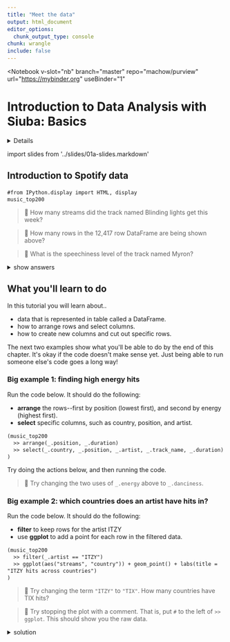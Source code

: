 ```yaml
---
title: "Meet the data"
output: html_document
editor_options: 
  chunk_output_type: console
chunk: wrangle
include: false
---
```


<Notebook
  v-slot="nb"
  branch="master"
  repo="machow/purview"
  url="https://mybinder.org"
  useBinder="1"
  >


# Introduction to Data Analysis with Siuba: Basics


<details v-fix-codemirror v-show="nb.debut">
<code-cell  :status="nb.status" :onExecute="nb.execute" :onReady="nb.updateSetupCode"  language="python">


    # TODO: explain how to run this, and that they only need the gist (loads tools)
    
    # wranglign ---------
    import pandas as pd
    from siuba import *
    
    # plotting ----------
    from plotnine import *
    
    theme_set(theme_classic(base_family = "Noto Sans CJK JP"))
    
    # data --------------
    #fname = "/Users/machow/Dropbox/Repo/siublocks-org/intro-tidyverse/tutorial/data/music200.csv"
    fname = "https://siublocks.s3.us-east-2.amazonaws.com/course-data/music200.csv"
    music_top200 = pd.read_csv(fname)
    
    # tracks
    #fname = "/Users/machow/Dropbox/Repo/siublocks-org/intro-tidyverse/tutorial/data/track_features.csv"
    fname = "https://siublocks.s3.us-east-2.amazonaws.com/course-data/track_features.csv"
    track_features = pd.read_csv(fname)
    
    # student support ----------
    from siuba import pipe
    from IPython.display import HTML, display
    from siututor import Blank
    ___ = Blank()
    
    # DataFrame display --------
    pd.set_option("display.max_rows", 6)
    
    from IPython import get_ipython
    # special ipython function to get the html formatter
    html_formatter = get_ipython().display_formatter.formatters['text/html']
    
    # here, we avoid the default df._repr_html_ method, since it inlines css
    # (style tags make vue angry)
    html_formatter.for_type(
        pd.DataFrame,
        lambda df: df.to_html(max_rows = pd.get_option("display.max_rows"), show_dimensions = True)
    )
    
    




</code-cell>
</details>

import slides from '../slides/01a-slides.markdown'

<RevealSlides :slides="slides" />


## Introduction to Spotify data

<code-cell  :status="nb.status" :onExecute="nb.execute"  ex="a" :exIndx="0" language="python">


    #from IPython.display import HTML, display
    music_top200


<template v-slot:output>




<table border="1" class="dataframe">
  <thead>
    <tr style="text-align: right;">
      <th></th>
      <th>country</th>
      <th>position</th>
      <th>track_name</th>
      <th>artist</th>
      <th>streams</th>
      <th>duration</th>
      <th>continent</th>
    </tr>
  </thead>
  <tbody>
    <tr>
      <th>0</th>
      <td>Argentina</td>
      <td>1</td>
      <td>Tusa</td>
      <td>KAROL G</td>
      <td>1858666</td>
      <td>200.960</td>
      <td>Americas</td>
    </tr>
    <tr>
      <th>1</th>
      <td>Argentina</td>
      <td>2</td>
      <td>Tattoo</td>
      <td>Rauw Alejandro</td>
      <td>1344382</td>
      <td>202.887</td>
      <td>Americas</td>
    </tr>
    <tr>
      <th>2</th>
      <td>Argentina</td>
      <td>3</td>
      <td>Hola - Remix</td>
      <td>Dalex</td>
      <td>1330011</td>
      <td>249.520</td>
      <td>Americas</td>
    </tr>
    <tr>
      <th>...</th>
      <td>...</td>
      <td>...</td>
      <td>...</td>
      <td>...</td>
      <td>...</td>
      <td>...</td>
      <td>...</td>
    </tr>
    <tr>
      <th>12397</th>
      <td>South Africa</td>
      <td>198</td>
      <td>Black And White</td>
      <td>Niall Horan</td>
      <td>11771</td>
      <td>193.090</td>
      <td>Africa</td>
    </tr>
    <tr>
      <th>12398</th>
      <td>South Africa</td>
      <td>199</td>
      <td>When I See U</td>
      <td>Fantasia</td>
      <td>11752</td>
      <td>217.347</td>
      <td>Africa</td>
    </tr>
    <tr>
      <th>12399</th>
      <td>South Africa</td>
      <td>200</td>
      <td>Psycho!</td>
      <td>MASN</td>
      <td>11743</td>
      <td>197.217</td>
      <td>Africa</td>
    </tr>
  </tbody>
</table>
<p>12400 rows × 7 columns</p>



</template>

</code-cell>


> 🔎 How many streams did the track named Blinding lights get this week?

> 🔎 How many rows in the 12,417 row DataFrame are being shown above?

> 🔎 What is the speechiness level of the track named Myron?

<details>
    <summary>show answers</summary>

    * Blinding lights was streamed 7744570 times.
    * 10 rows are being shown from the DataFrame
    * The track named Myron has a speechiness of 0.29
</details>
    

## What you'll learn to do

In this tutorial you will learn about..

* data that is represented in table called a DataFrame.
* how to arrange rows and select columns.
* how to create new columns and cut out specific rows.

The next two examples show what you'll be able to do by the end of this chapter.
It's okay if the code doesn't make sense yet.
Just being able to run someone else's code goes a long way!


### Big example 1: finding high energy hits

Run the code below. It should do the following:

* **arrange** the rows--first by position (lowest first), and second by energy (highest first).
* **select** specific columns, such as country, position, and artist.

<code-cell  :status="nb.status" :onExecute="nb.execute"  ex="a" :exIndx="0" language="python">


    (music_top200
      >> arrange(_.position, _.duration)
      >> select(_.country, _.position, _.artist, _.track_name, _.duration)
    )


<template v-slot:output>




<table border="1" class="dataframe">
  <thead>
    <tr style="text-align: right;">
      <th></th>
      <th>country</th>
      <th>position</th>
      <th>artist</th>
      <th>track_name</th>
      <th>duration</th>
    </tr>
  </thead>
  <tbody>
    <tr>
      <th>2600</th>
      <td>Germany</td>
      <td>1</td>
      <td>Ufo361</td>
      <td>Bad Girls, Good Vibes</td>
      <td>107.446</td>
    </tr>
    <tr>
      <th>4400</th>
      <td>Greece</td>
      <td>1</td>
      <td>Snik</td>
      <td>Drip</td>
      <td>147.429</td>
    </tr>
    <tr>
      <th>2000</th>
      <td>Colombia</td>
      <td>1</td>
      <td>J Balvin</td>
      <td>Rojo</td>
      <td>150.720</td>
    </tr>
    <tr>
      <th>...</th>
      <td>...</td>
      <td>...</td>
      <td>...</td>
      <td>...</td>
      <td>...</td>
    </tr>
    <tr>
      <th>11999</th>
      <td>Uruguay</td>
      <td>200</td>
      <td>Callejeros</td>
      <td>Creo</td>
      <td>289.760</td>
    </tr>
    <tr>
      <th>3999</th>
      <td>Finland</td>
      <td>200</td>
      <td>Eminem</td>
      <td>Without Me</td>
      <td>290.320</td>
    </tr>
    <tr>
      <th>4399</th>
      <td>United Kingdom</td>
      <td>200</td>
      <td>TOTO</td>
      <td>Africa</td>
      <td>295.893</td>
    </tr>
  </tbody>
</table>
<p>12400 rows × 5 columns</p>



</template>

</code-cell>


Try doing the actions below, and then running the code.

> 🔨 Try changing the two uses of `_.energy` above to `_.danciness`.

### Big example 2: which countries does an artist have hits in?

Run the code below. It should do the following:

* **filter** to keep rows for the artist ITZY
* use **ggplot** to add a point for each row in the filtered data.

<code-cell  :status="nb.status" :onExecute="nb.execute"  ex="a" :exIndx="0" language="python">


    (music_top200
      >> filter(_.artist == "ITZY")
      >> ggplot(aes("streams", "country")) + geom_point() + labs(title = "ITZY hits across countries")
    )


<template v-slot:output>

    findfont: Font family ['Noto Sans CJK JP'] not found. Falling back to DejaVu Sans.
    findfont: Font family ['Noto Sans CJK JP'] not found. Falling back to DejaVu Sans.
    findfont: Font family ['Noto Sans CJK JP'] not found. Falling back to DejaVu Sans.



![png](./01a-intro-data-science_files/01a-intro-data-science_11_1.png)





    <ggplot: (292078796)>



</template>

</code-cell>


> 🔨 Try changing the term `"ITZY"` to `"TIX"`. How many countries have TIX hits?

> 🔨 Try stopping the plot with a comment. That is, put `#` to the left of `>> ggplot`. This should show you the raw data.

<details>
    <summary>solution</summary>

Here is the solution code...
    
```python
# code with artist changed, and plot commented out
(music_top200
  >> filter(_.artist == "TIX")
  #>> ggplot(aes("streams", "country")) + geom_point() + labs(title = "ITZY hits across countries")
)
```

</details>


</Notebook>

